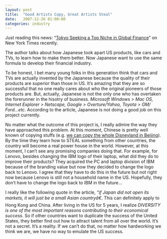 ```yaml
---
layout: post
title:  "Good Artists Copy, Great Artists Steal"
date:   2007-12-26 01:00:00
categories: industry
---
```


Just reading this news: “[Tokyo Seeking a Top Niche in Global Finance](http://www.nytimes.com/2007/11/16/business/worldbusiness/16capital.html)” on New York Times recently.

The author talks about how Japanese took apart US products, like cars and TVs, to learn how to make them better. Now Japanese want to use the same formula to develop their financial industry.

To be honest, I bet many young folks in this generation think that cars and TVs are actually invented by the Japanese because the quality of their products are superior than those in US. It’s amazing that they are so successful that no one really cares about who the original pioneers of those products are. But, actually, Japanese is not the only one who has overtaken the forerunner in the hisotry of business. _Microsoft Windows > Mac OS, Internet Explorer > Netscape, Google > Overture/Yahoo, Toyota > GM/ Ford…etc_. According to the article, Japanese is not doing a good job on this project currently.

No matter what the outcome of this project is, I really admire the way they have approached this problem. At this moment, Chinese is pretty well known of copying stuffs (e.g. [we can copy the whole Disneyland in Beijing](http://www.youtube.com/watch?v=0-JULFxB0sk&feature=related)). By the time they learn how to STEAL something from other countries, the country will become a real power house in the world. However, at this moment, I can’t see any promising companies doing that. For example, for Lenovo, besides changing the IBM logo of their laptop, what did they do to improve their products? They acquired the PC and laptop division of IBM because of the branding value but now they decided to change the logo back to Lenovo. I agree that they have to do this in the future but not right now because Lenovo is still not a household name in the US. Hopefully, they don’t have to change the logo back to IBM in the future…

I really like the following quote in the article, _“if Japan did not open its markets, it will just be a small Asian countryâ€_. This can definitely apply to Hong Kong and China. After living in the US for 5 years, I realize _DIVERSITY is one of the most important reasons contributing to their economical success_. So if other countries want to duplicate the success of the United States, they better find out how to attract talent from all over the world. It’s not a secret. It’s a reality. If we can’t do that, no matter how hardworking we think we are, we have no way to emulate the US success.
